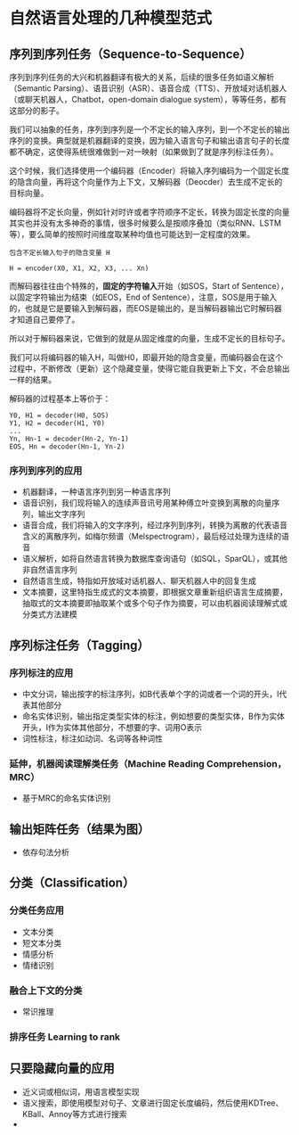 # 自然语言处理的几种模型范式

## 序列到序列任务（Sequence-to-Sequence）

序列到序列任务的大兴和机器翻译有极大的关系，后续的很多任务如语义解析（Semantic Parsing）、语音识别（ASR）、语音合成（TTS）、开放域对话机器人（或聊天机器人，Chatbot，open-domain dialogue system），等等任务，都有这部分的影子。

我们可以抽象的任务，序列到序列是一个不定长的输入序列，到一个不定长的输出序列的变换。典型就是机器翻译的变换，因为输入语言句子和输出语言句子的长度都不确定，这使得系统很难做到一对一映射（如果做到了就是序列标注任务）。

这个时候，我们选择使用一个编码器（Encoder）将输入序列编码为一个固定长度的隐含向量，再将这个向量作为上下文，又解码器（Deocder）去生成不定长的目标向量。

编码器将不定长向量，例如针对时许或者字符顺序不定长，转换为固定长度的向量其实也并没有太多神奇的事情，很多时候要么是按顺序叠加（类似RNN、LSTM等），要么简单的按照时间维度取某种均值也可能达到一定程度的效果。

```
包含不定长输入句子的隐含变量 H

H = encoder(X0, X1, X2, X3, ... Xn)
```

而解码器往往由个特殊的，**固定的字符输入**开始（如SOS，Start of Sentence），以固定字符输出为结束（如EOS，End of Sentence），注意，SOS是用于输入的，也就是它是要输入到解码器，而EOS是输出的，是当解码器输出它时解码器才知道自己要停了。

所以对于解码器来说，它做到的就是从固定维度的向量，生成不定长的目标句子。

我们可以将编码器的输入H，叫做H0，即最开始的隐含变量，而编码器会在这个过程中，不断修改（更新）这个隐藏变量，使得它能自我更新上下文，不会总输出一样的结果。

解码器的过程基本上等价于：

```
Y0, H1 = decoder(H0, SOS)
Y1, H2 = decoder(H1, Y0)
...
Yn, Hn-1 = decoder(Hn-2, Yn-1)
EOS, Hn = decoder(Hn-1, Yn-2)
```

### 序列到序列的应用

- 机器翻译，一种语言序列到另一种语言序列
- 语音识别，我们现将输入的连续声音讯号用某种傅立叶变换到离散的向量序列，输出文字序列
- 语音合成，我们将输入的文字序列，经过序列到序列，转换为离散的代表语音含义的离散序列，如梅尔频谱（Melspectrogram），最后经过处理为连续的语音
- 语义解析，如将自然语言转换为数据库查询语句（如SQL，SparQL），或其他非自然语言序列
- 自然语言生成，特指如开放域对话机器人、聊天机器人中的回复生成
- 文本摘要，这里特指生成式的文本摘要，即根据文章重新组织语言生成摘要，抽取式的文本摘要即抽取某个或多个句子作为摘要，可以由机器阅读理解式或分类式方法建模

## 序列标注任务（Tagging）

### 序列标注的应用

- 中文分词，输出按字的标注序列，如B代表单个字的词或者一个词的开头，I代表其他部分
- 命名实体识别，输出指定类型实体的标注，例如想要的类型实体，B作为实体开头，I作为实体其他部分，不想要的字、词用O表示
- 词性标注，标注如动词、名词等各种词性

### 延伸，机器阅读理解类任务（Machine Reading Comprehension， MRC）


- 基于MRC的命名实体识别

## 输出矩阵任务（结果为图）

- 依存句法分析

## 分类（Classification）

### 分类任务应用

- 文本分类
- 短文本分类
- 情感分析
- 情绪识别

### 融合上下文的分类

- 常识推理

### 排序任务 Learning to rank

## 只要隐藏向量的应用

- 近义词或相似词，用语言模型实现
- 语义搜索，即使用模型对句子、文章进行固定长度编码，然后使用KDTree、KBall、Annoy等方式进行搜索
- 
